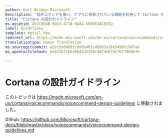 ```yaml
---
author: Karl-Bridge-Microsoft
Description: "音声コマンドを使い、アプリに用意されている機能を利用して Cortana を拡張します。"
title: "Cortana の設計ガイドライン"
ms.assetid: A92C084B-9913-4718-9A04-569D51ACE55D
label: Guidelines
template: detail.hbs
redirect_url: https://msdn.microsoft.com/en-us/cortana/voicecommands/voicecommand-design-guidelines
translationtype: Human Translation
ms.sourcegitcommit: a2ec5e64b91c9d0e401c48902a18e5496fc987ab
ms.openlocfilehash: b3612b71b5e6843d2326c9874e674cfb77900e7e

---
```


# Cortana の設計ガイドライン

このトピックは https://msdn.microsoft.com/en-us/cortana/voicecommands/voicecommand-design-guidelines に移動されました。

Github: https://github.com/Microsoft/cortana-docs/blob/master/docs/voicecommands/voicecommand-design-guidelines.md



<!--HONumber=Aug16_HO3-->


